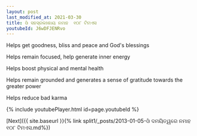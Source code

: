 ```yaml
---
layout: post
last_modified_at: 2021-03-30
title: ଓଁ ସହସ୍ରକଃଶାୟ ନମାହ  ୧୦୮ ଟିମଏସ
youtubeId: J6wDFJENRvo
---
```

 
 
Helps get goodness, bliss and peace and God's blessings
 
Helps remain focused, help generate inner energy 
 
Helps boost physical and mental health 
 
Helps remain grounded and generates a sense of gratitude towards the greater power 
 
Helps reduce bad karma
 
 
 
 


{% include youtubePlayer.html id=page.youtubeId %}
 
[Next]({{ site.baseurl }}{% link  split1/_posts/2013-01-05-ଓଁ ଦମୟିତ୍ୱରେ ନମାହ ୧୦୮ ଟିମଏସ.md%})
 
